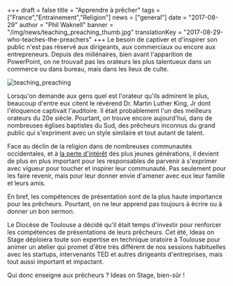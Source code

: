 +++
draft			= false
title			= "Apprendre à prêcher"
tags			= ["France","Entrainement","Religion"]
news			= ["general"]
date			= "2017-08-29"
author			= "Phil Waknell"
banner			= "/img/news/teaching_preaching_thumb.jpg"
translationKey	= "2017-08-29-who-teaches-the-preachers"
+++
Le besoin de captiver et d'inspirer son public n'est pas réservé aux dirigeants, aux commerciaux ou encore aux entrepreneurs. Depuis des millénaires, bien avant l'apparition de PowerPoint, on ne trouvait pas les orateurs les plus talentueux dans un commerce ou dans bureau, mais dans les lieux de culte.

![teaching_preaching][pic1]

Lorsqu'on demande aux gens quel est l'orateur qu'ils admirent le plus, beaucoup d'entre eux citent le révérend Dr. Martin Luther King, Jr dont l'éloquence captivait l'auditoire. Il était probablement l'un des meilleurs orateurs du 20e siècle. Pourtant, on trouve encore aujourd'hui, dans de nombreuses églises baptistes du Sud, des prêcheurs inconnus du grand public qui s'expriment avec un style similaire et tout autant de talent. 

Face au déclin de la religion dans de nombreuses communautés occidentales, et à [la perte d'intérêt](http://www.huffingtonpost.com/entry/church-attendance-declines-but-hearts-still-on-fire_us_58fd5f73e4b0f02c3870ec06) des plus jeunes générations, il devient de plus en plus important pour les responsables de parvenir à s'exprimer avec vigueur pour toucher et inspirer leur communauté. Pas seulement pour les faire revenir, mais pour leur donner envie d'amener avec eux leur famille et leurs amis. 

En bref, les compétences de présentation sont de la plus haute importance pour les prêcheurs. Pourtant, on ne leur apprend pas toujours à écrire ou à donner un bon sermon.

Le Diocèse de Toulouse a décidé qu'il était temps d'investir pour renforcer les compétences de présentations de leurs prêcheurs. Cet été, Ideas on Stage déploiera toute son expertise en technique oratoire à Toulouse pour animer un atelier qui promet d'être très différent de nos sessions habituelles avec les startups, intervenants TED et autres dirigeants d'entreprises, mais tout aussi important et impactant.

Qui donc enseigne aux prêcheurs ? Ideas on Stage, bien-sûr !

[pic1]: /img/news/teaching_preaching.jpg


